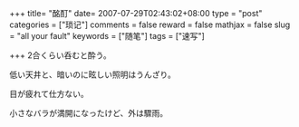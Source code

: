 +++
title= "酩酊"
date= 2007-07-29T02:43:02+08:00
type = "post"
categories = ["琐记"]
comments = false
reward = false
mathjax = false
slug = "all your fault"
keywords = ["随笔"]
tags = ["速写"]

+++
2合くらい呑むと酔う。

低い天井と、暗いのに眩しい照明はうんざり。

目が疲れて仕方ない。

小さなバラが満開になったけど、外は驟雨。

<!--more-->